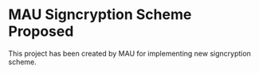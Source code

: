 # MAU Signcryption Scheme Proposed

This project has been created by MAU for implementing new signcryption scheme.
